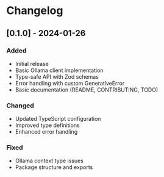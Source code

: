 # Changelog

## [0.1.0] - 2024-01-26

### Added

- Initial release
- Basic Ollama client implementation
- Type-safe API with Zod schemas
- Error handling with custom GenerativeError
- Basic documentation (README, CONTRIBUTING, TODO)

### Changed

- Updated TypeScript configuration
- Improved type definitions
- Enhanced error handling

### Fixed

- Ollama context type issues
- Package structure and exports
